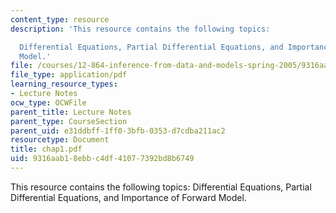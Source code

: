 ```yaml
---
content_type: resource
description: 'This resource contains the following topics:

  Differential Equations, Partial Differential Equations, and Importance of Forward
  Model.'
file: /courses/12-864-inference-from-data-and-models-spring-2005/9316aab18ebbc4df41077392bd8b6749_chap1.pdf
file_type: application/pdf
learning_resource_types:
- Lecture Notes
ocw_type: OCWFile
parent_title: Lecture Notes
parent_type: CourseSection
parent_uid: e31ddbff-1ff0-3bfb-0353-d7cdba211ac2
resourcetype: Document
title: chap1.pdf
uid: 9316aab1-8ebb-c4df-4107-7392bd8b6749
---
```

This resource contains the following topics:
Differential Equations, Partial Differential Equations, and Importance of Forward Model.

